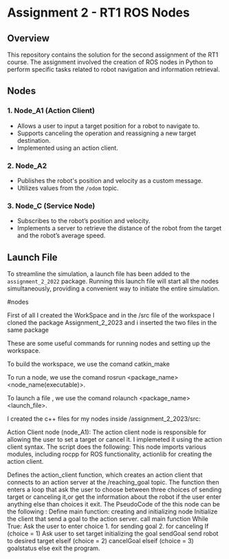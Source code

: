 # Assignment 2 - RT1 ROS Nodes

## Overview
This repository contains the solution for the second assignment of the RT1 course. The assignment involved the creation of ROS nodes in Python to perform specific tasks related to robot navigation and information retrieval.

## Nodes

### 1. Node_A1 (Action Client)
- Allows a user to input a target position for a robot to navigate to.
- Supports canceling the operation and reassigning a new target destination.
- Implemented using an action client.

### 2. Node_A2
- Publishes the robot's position and velocity as a custom message.
- Utilizes values from the `/odom` topic.

### 3. Node_C (Service Node)
- Subscribes to the robot’s position and velocity.
- Implements a server to retrieve the distance of the robot from the target and the robot’s average speed.

## Launch File
To streamline the simulation, a launch file has been added to the `assignment_2_2022` package. Running this launch file will start all the nodes simultaneously, providing a convenient way to initiate the entire simulation.

#nodes

First of all I created the WorkSpace and in the /src file of the workspace I cloned the package Assignment_2_2023 and i inserted the two files in the same package 

These are some useful commands for running nodes and setting up the workspace.

To build the workspace, we use the comand  catkin_make

To run a node, we use the comand  rosrun <package_name> <node_name(executable)>.

To launch a file , we use the comand  rolaunch <package_name> <launch_file>.

I created the c++ files for my nodes inside /assignment_2_2023/src:

Action Client node (node_A1):
The action client node is responsible for allowing the user to set a target or cancel it. I implemeted it using the action client syntax. The script does the following:
This node imports various modules, including rocpp for ROS functionality, actionlib for creating the action client.

Defines the action_client function, which creates an action client that connects to an action server at the /reaching_goal topic. The function then enters a loop that ask the user to choose between three choices of sending target or canceling it,or get the information about the robot if the user enter anything else than choices it exit.
The PseudoCode of the this node can be the following :
Define main function:
    creating and initializing node
    Initialize the client that send a goal to the action server.
    call main function
    While True:
        Ask the user to enter choice
        1. for sending goal
        2. for canceling
        If (choice = 1)
           Ask user to set target
           initializing the goal
           sendGoal
           send robot to desired target
        elseif (choice = 2)
            cancelGoal
elseif (choice = 3)
     goalstatus
        else 
            exit the program.

